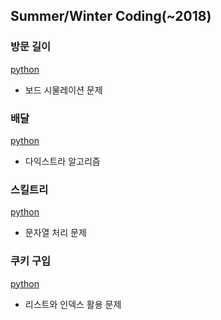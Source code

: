 ## Summer/Winter Coding(~2018)

### 방문 길이
[python](방문%20길이/solution.py)
- 보드 시물레이션 문제 

### 배달
[python](배달/solution.py)
- 다익스트라 알고리즘

### 스킬트리
[python](스킬트리/solution.py)
- 문자열 처리 문제

### 쿠키 구입
[python](쿠키%20구입/solution.py)
- 리스트와 인덱스 활용 문제